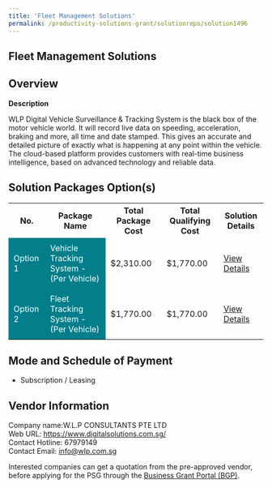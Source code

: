 ```yaml
---
title: 'Fleet Management Solutions'
permalink: /productivity-solutions-grant/solutionrepo/solution1496
---
```


## Fleet Management Solutions

## Overview

**Description**

WLP Digital Vehicle Surveillance & Tracking System is the black box of the motor vehicle world. It will record live data on speeding, acceleration, braking and more, all time and date stamped. This gives an accurate and detailed picture of exactly what is happening at any point within the vehicle. The cloud-based platform provides customers with real-time business intelligence, based on advanced technology and reliable data.

## Solution Packages Option(s)

<table>
<tr>
<th><b>No.</b></th>
<th><b>Package Name</b></th>
<th><b>Total Package Cost</b></th>
<th><b>Total Qualifying Cost</b></th>
<th><b>Solution Details</b></th>
</tr>
<tr>
<td style='padding: 10px; background-color: #037E8A; color: #FFFFFF;'>Option 1</td>
<td style='padding: 10px; background-color: #037E8A; color: #FFFFFF;'>Vehicle Tracking System - (Per Vehicle)</td>
<td style='padding: 10px;'>$2,310.00</td>
<td style='padding: 10px;'>$1,770.00</td>
<td style='padding: 10px;'><a href='/images/psg/Desensitised_WLP_Annex3_CRwef09f_Part_1.pdf' target='_blank'>View Details</a></td>
</tr>
<tr>
<td style='padding: 10px; background-color: #037E8A; color: #FFFFFF;'>Option 2</td>
<td style='padding: 10px; background-color: #037E8A; color: #FFFFFF;'>Fleet Tracking System - (Per Vehicle)</td>
<td style='padding: 10px;'>$1,770.00</td>
<td style='padding: 10px;'>$1,770.00</td>
<td style='padding: 10px;'><a href='/images/psg/Desensitised_WLP_Annex3_CR_wef22dec22_Part_2.pdf' target='_blank'>View Details</a></td>
</tr>
</table>

## Mode and Schedule of Payment

 - Subscription / Leasing

## Vendor Information

 Company name:W.L.P CONSULTANTS PTE LTD<br>Web URL: https://www.digitalsolutions.com.sg/ <br>Contact Hotline: 67979149<br>Contact Email: info@wlp.com.sg

Interested companies can get a quotation from the pre-approved vendor, before applying for the PSG through the <a href='https://www.businessgrants.gov.sg/' target='_blank' rel='noopener'>Business Grant Portal (BGP)</a>.

<script src="/jquery/resize-tables.js"></script>
